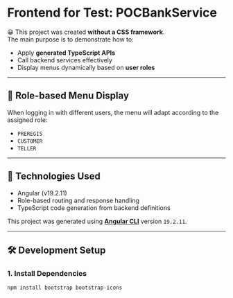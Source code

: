# Frontend for Test: **POCBankService**

😀 This project was created **without a CSS framework**.  
The main purpose is to demonstrate how to:

- Apply **generated TypeScript APIs**
- Call backend services effectively
- Display menus dynamically based on **user roles**

---

## 👥 Role-based Menu Display

When logging in with different users, the menu will adapt according to the assigned role:

- `PREREGIS`
- `CUSTOMER`
- `TELLER`

---

## 🚀 Technologies Used

- Angular (v19.2.11)
- Role-based routing and response handling
- TypeScript code generation from backend definitions

This project was generated using [**Angular CLI**](https://github.com/angular/angular-cli) version `19.2.11`.

---

## 🛠 Development Setup

### 1. Install Dependencies

```bash
npm install bootstrap bootstrap-icons
